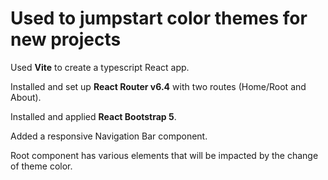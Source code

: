 # Used to jumpstart color themes for new projects

Used **Vite** to create a typescript React app.

Installed and set up **React Router v6.4** with two routes (Home/Root and About).

Installed and applied **React Bootstrap 5**.

Added a responsive Navigation Bar component.

Root component has various elements that will be impacted by the change of theme color.


